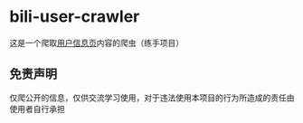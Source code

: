 # bili-user-crawler

这是一个爬取[用户信息页](https://bilibili.com/space/44666814)内容的爬虫（练手项目）

## 免责声明

仅爬公开的信息，仅供交流学习使用，对于违法使用本项目的行为所造成的责任由使用者自行承担
